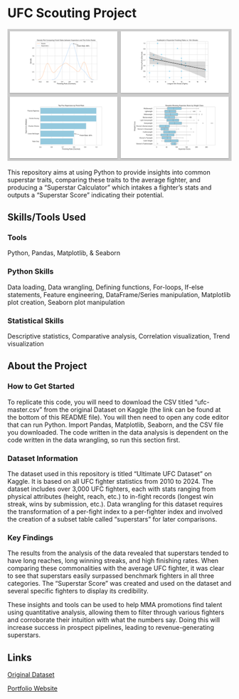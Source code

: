 # UFC Scouting Project


![image](images/UFC_Project_Plots.png)

This repository aims at using Python to provide insights into common superstar traits, comparing these traits to the average fighter, and producing a “Superstar Calculator” which intakes a fighter’s stats and outputs a “Superstar Score” indicating their potential.


## Skills/Tools Used

### Tools

Python, Pandas, Matplotlib, & Seaborn

### Python Skills 

Data loading, Data wrangling, Defining functions, For-loops, If-else statements, Feature engineering, DataFrame/Series manipulation, Matplotlib plot creation, Seaborn plot manipulation

### Statistical Skills 

Descriptive statistics, Comparative analysis, Correlation visualization, Trend visualization


## About the Project

### How to Get Started

To replicate this code, you will need to download the CSV titled “ufc-master.csv” from the original Dataset on Kaggle (the link can be found at the bottom of this README file). You will then need to open any code editor that can run Python. Import Pandas, Matplotlib, Seaborn, and the CSV file you downloaded. The code written in the data analysis is dependent on the code written in the data wrangling, so run this section first.

### Dataset Information

The dataset used in this repository is titled “Ultimate UFC Dataset” on Kaggle. It is based on all UFC fighter statistics from 2010 to 2024. The dataset includes over 3,000 UFC fighters, each with stats ranging from physical attributes (height, reach, etc.) to in-fight records (longest win streak, wins by submission, etc.). Data wrangling for this dataset requires the transformation of a per-fight index to a per-fighter index and involved the creation of a subset table called “superstars” for later comparisons.

### Key Findings

The results from the analysis of the data revealed that superstars tended to have long reaches, long winning streaks, and high finishing rates. When comparing these commonalities with the average UFC fighter, it was clear to see that superstars easily surpassed benchmark fighters in all three categories. The “Superstar Score” was created and used on the dataset and several specific fighters to display its credibility.

These insights and tools can be used to help MMA promotions find talent using quantitative analysis, allowing them to filter through various fighters and corroborate their intuition with what the numbers say. Doing this will increase success in prospect pipelines, leading to revenue-generating superstars.


## Links

[Original Dataset](https://www.kaggle.com/datasets/mdabbert/ultimate-ufc-dataset?select=ufc-master.csv)

[Portfolio Website](https://nicolaskiryczun.github.io/)
